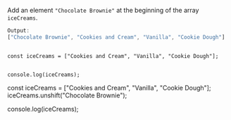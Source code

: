 Add an element `"Chocolate Brownie"` at the beginning of the array `iceCreams`.

```js
Output:
["Chocolate Brownie", "Cookies and Cream", "Vanilla", "Cookie Dough"]
```
<codeblock language="javascript" type="exercise" testMode="fixedInput">
<code>
const iceCreams = ["Cookies and Cream", "Vanilla", "Cookie Dough"];

console.log(iceCreams);
</code>

<solution>
const iceCreams = ["Cookies and Cream", "Vanilla", "Cookie Dough"];
iceCreams.unshift("Chocolate Brownie");

console.log(iceCreams);
</solution>
</codeblock>
